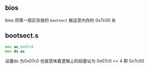 ## bios

bios 将第一扇区存放的 `bootsect` 搬运至内存的 0x7c00 处 

## bootsect.s

```asm
mov ax,0x07c0
mov ds,ax
```

设置ds 为0x07c0 也就意味着逻辑上的段基址为 0x07c0 << 4 即 0x7c00





